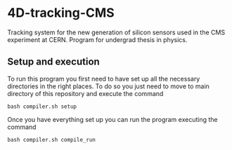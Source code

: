 # 4D-tracking-CMS
Tracking system for the new generation of silicon sensors used in the CMS experiment at CERN. Program for undergrad thesis in physics.

## Setup and execution
To run this program you first need to have set up all the necessary directories in the right places.
To do so you just need to move to main directory of this repository and execute the command
```console
bash compiler.sh setup
```

Once you have everything set up you can run the program executing the command
```console
bash compiler.sh compile_run
```
